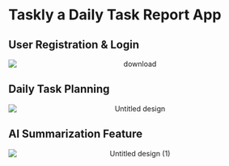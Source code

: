 # Taskly a Daily Task Report App

## User Registration & Login
<div style="text-align: center;">
  <img src="https://github.com/user-attachments/assets/9d3ad4c6-46c6-4f17-b4ca-16126a89dc54" alt="download" style="max-height: 800px; display: block; margin: 0 auto;">
</div>

## Daily Task Planning
<div style="text-align: center;">
  <img src="https://github.com/user-attachments/assets/8de8de1b-c32f-41b7-97d0-a4f3eb11cbb7" alt="Untitled design" style="max-height: 800px; display: block; margin: 0 auto;">
</div>

## AI Summarization Feature
<div style="text-align: center;">
  <img src="https://github.com/user-attachments/assets/c465934f-0c52-4193-846f-28e314e19336" alt="Untitled design (1)" style="max-height: 800px; display: block; margin: 0 auto;">
</div>

